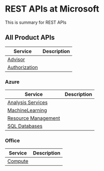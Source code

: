 # REST APIs at Microsoft

This is summary for REST APIs

## All Product APIs
| Service | Description |
|---------|-------------|
| [Advisor](docs-ref-conceptual/advisor/index.md) |  |
| [Authorization](docs-ref-conceptual/authorization/index.md) |  |

### Azure

| Service | Description |
|---------|-------------|
| [Analysis Services](docs-ref-conceptual/analysisservices/index.md) |  |
| [MachineLearning](docs-ref-conceptual/machineLearning/index.md) |  |
| [Resource Management](docs-ref-conceptual/resources/index.md) |  |
| [SQL Databases](docs-ref-conceptual/sql/index.md) |  |

### Office

| Service | Description |
|---------|-------------|
| [Compute](docs-ref-conceptual/compute/index.md) |  |

